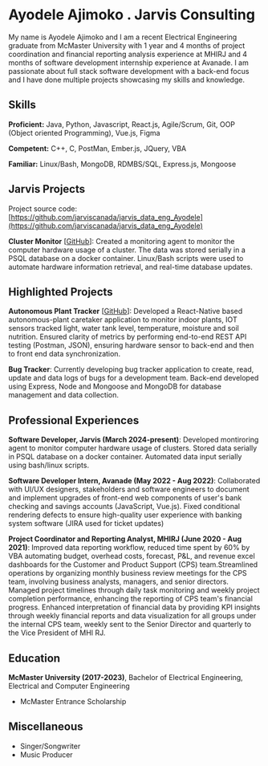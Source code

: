 # Ayodele Ajimoko . Jarvis Consulting

My name is Ayodele Ajimoko and I am a recent Electrical Engineering graduate from McMaster University with 1 year and 4 months of project coordination and financial reporting analysis experience at MHIRJ and 4 months of software development internship experience at Avanade. I am passionate about full stack software development with a back-end focus  and I have done multiple projects showcasing my skills and knowledge.

## Skills

**Proficient:** Java, Python, Javascript, React.js, Agile/Scrum, Git, OOP (Object oriented Programming), Vue.js, Figma

**Competent:** C++, C, PostMan, Ember.js, JQuery, VBA

**Familiar:** Linux/Bash, MongoDB, RDMBS/SQL, Express.js, Mongoose

## Jarvis Projects

Project source code: [https://github.com/jarviscanada/jarvis_data_eng_Ayodele](https://github.com/jarviscanada/jarvis_data_eng_Ayodele)


**Cluster Monitor** [[GitHub](https://github.com/jarviscanada/jarvis_data_eng_Ayodele/tree/master/linux_sql)]: Created a monitoring agent to monitor the computer hardware usage of a cluster. The data was stored serially in a PSQL database on a docker container. Linux/Bash scripts were used to automate hardware information retrieval, and real-time database updates.


## Highlighted Projects
**Autonomous Plant Tracker** [[GitHub](https://github.com/Plant-Monitor/Plant-Monitor-App)]: Developed a React-Native based autonomous-plant caretaker application to monitor indoor plants, IOT sensors tracked light, water tank level, temperature, moisture and soil nutrition. Ensured clarity of metrics by performing end-to-end REST API testing (Postman, JSON), ensuring hardware sensor to back-end and then to front end data synchronization. 

**Bug Tracker**: Currently developing bug tracker application to create, read, update and data logs of bugs for a development team. Back-end developed using Express, Node and Mongoose and MongoDB for database management and data collection. 


## Professional Experiences

**Software Developer, Jarvis (March 2024-present)**: Developed montiroring agent to monitor computer hardware usage of clusters. Stored data serially in PSQL database on a docker container. Automated data input serially using bash/linux scripts. 

**Software Developer Intern, Avanade (May 2022 - Aug 2022)**: Collaborated with UI/UX designers, stakeholders and software engineers to document and implement upgrades of front-end web components of user's bank checking and savings accounts (JavaScript, Vue.js). Fixed conditional rendering defects to ensure high-quality user experience with banking system software (JIRA used for ticket updates) 

**Project Coordinator and Reporting Analyst, MHIRJ (June 2020 - Aug 2021)**: Improved data reporting workflow, reduced time spent by 60% by VBA automating budget, overhead costs, forecast, P&L, and revenue excel dashboards for the Customer and Product Support (CPS) team.Streamlined operations by organizing monthly business review meetings for the CPS team, involving business analysts, managers, and senior directors. Managed project timelines through daily task monitoring and weekly project completion performance, enhancing the reporting of CPS team's financial progress. Enhanced interpretation of financial data by providing KPI insights through weekly financial reports and data visualization for all groups under the internal CPS team, weekly sent to the Senior Director and quarterly to the Vice President of MHI RJ. 


## Education
**McMaster University (2017-2023)**, Bachelor of Electrical Engineering, Electrical and Computer Engineering
- McMaster Entrance Scholarship


## Miscellaneous
- Singer/Songwriter
- Music Producer